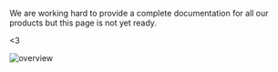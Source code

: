 
We are working hard to provide a complete documentation for all our products but this page is not yet ready.

<3


![overview](/assets/feat.svg)
